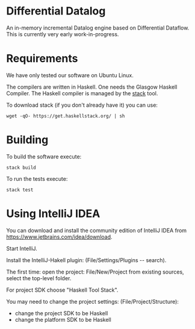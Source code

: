 # Differential Datalog

An in-memory incremental Datalog engine based on Differential Dataflow.
This is currently very early work-in-progress.

# Requirements

We have only tested our software on Ubuntu Linux.

The compilers are written in Haskell.  One needs the Glasgow Haskell
Compiler.  The Haskell compiler is managed by the
[stack](https://github.com/commercialhaskell/stack) tool.

To download stack (if you don't already have it) you can use:

```
wget -qO- https://get.haskellstack.org/ | sh
```

# Building

To build the software execute:

```
stack build
```

To run the tests execute:

```
stack test
```

# Using IntelliJ IDEA

You can download and install the community edition of IntelliJ IDEA
from https://www.jetbrains.com/idea/download.

Start IntelliJ.

Install the IntelliJ-Hakell plugin: (File/Settings/Plugins -- search).

The first time: open the project: File/New/Project from existing sources, select
the top-level folder.

For project SDK choose "Haskell Tool Stack".

You may need to change the project settings: (File/Project/Structure):

- change the project SDK to be Haskell
- change the platform SDK to be Haskell



